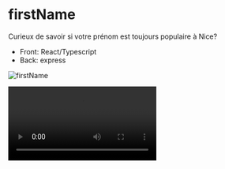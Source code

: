 # firstName

Curieux de savoir si votre prénom est toujours populaire à  Nice?
- Front: React/Typescript
- Back: express


![firstName](https://user-images.githubusercontent.com/71543496/212973490-23341e39-47fc-4dce-8161-8d00e8384bfd.png)



![niceName.webm](https://user-images.githubusercontent.com/71543496/212971864-e0ae1723-c299-40b1-8648-25399fd20d62.webm)
